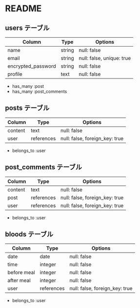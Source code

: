 # README

## users テーブル

| Column             | Type   | Options                   |
| ---------------    | -------| --------------------------|
| name               | string | null: false               |
| email              | string | null: false, unique: true |
| encrypted_password | string | null: false               |
| profile            | text   | null: false               |

- has_many :post
- has_many :post_comments

## posts テーブル

| Column       | Type       | Options                        |
| ------------ | ---------- | ------------------------------ |
| content      | text       | null: false                    |
| user         | references | null: false, foreign_key: true |

- belongs_to :user

## post_comments テーブル

| Column  | Type       | Options                        |
| --------| ---------- | ------------------------------ |
| content | text       | null: false                    |
| post    | references | null: false, foreign_key: true |
| user    | references | null: false, foreign_key: true |

- belongs_to :user

## bloods テーブル

| Column      | Type       | Options                        |
| ----------- | ---------- | ------------------------------ |
| date        | date       | null: false                    |
| time        | integer    | null: false                    |
| before meal | integer    | null: false                    |
| after  meal | integer    | null: false                    |
| user        | references | null: false, foreign_key: true |

- belongs_to :user
